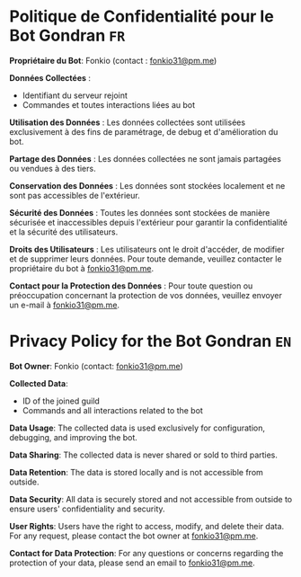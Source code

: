# Politique de Confidentialité pour le Bot Gondran `FR`

**Propriétaire du Bot**: Fonkio (contact : fonkio31@pm.me)

**Données Collectées** :
- Identifiant du serveur rejoint
- Commandes et toutes interactions liées au bot

**Utilisation des Données** :
Les données collectées sont utilisées exclusivement à des fins de paramétrage, de debug et d'amélioration du bot.

**Partage des Données** :
Les données collectées ne sont jamais partagées ou vendues à des tiers.

**Conservation des Données** :
Les données sont stockées localement et ne sont pas accessibles de l'extérieur.

**Sécurité des Données** :
Toutes les données sont stockées de manière sécurisée et inaccessibles depuis l'extérieur pour garantir la confidentialité et la sécurité des utilisateurs.

**Droits des Utilisateurs** :
Les utilisateurs ont le droit d'accéder, de modifier et de supprimer leurs données. Pour toute demande, veuillez contacter le propriétaire du bot à fonkio31@pm.me.

**Contact pour la Protection des Données** :
Pour toute question ou préoccupation concernant la protection de vos données, veuillez envoyer un e-mail à fonkio31@pm.me.

# Privacy Policy for the Bot Gondran `EN`

**Bot Owner**: Fonkio (contact: fonkio31@pm.me)

**Collected Data**:
- ID of the joined guild
- Commands and all interactions related to the bot

**Data Usage**:
The collected data is used exclusively for configuration, debugging, and improving the bot.

**Data Sharing**:
The collected data is never shared or sold to third parties.

**Data Retention**:
The data is stored locally and is not accessible from outside.

**Data Security**:
All data is securely stored and not accessible from outside to ensure users' confidentiality and security.

**User Rights**:
Users have the right to access, modify, and delete their data. For any request, please contact the bot owner at fonkio31@pm.me.

**Contact for Data Protection**:
For any questions or concerns regarding the protection of your data, please send an email to fonkio31@pm.me.
